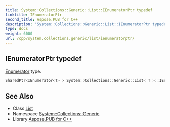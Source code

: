 ```yaml
---
title: System::Collections::Generic::List::IEnumeratorPtr typedef
linktitle: IEnumeratorPtr
second_title: Aspose.PUB for C++
description: 'System::Collections::Generic::List::IEnumeratorPtr typedef. Enumerator type in C++.'
type: docs
weight: 6000
url: /cpp/system.collections.generic/list/ienumeratorptr/
---
```

## IEnumeratorPtr typedef


[Enumerator](../enumerator/) type.

```cpp
SharedPtr<IEnumerator<T> > System::Collections::Generic::List< T >::IEnumeratorPtr
```

## See Also

* Class [List](../)
* Namespace [System::Collections::Generic](../../)
* Library [Aspose.PUB for C++](../../../)
